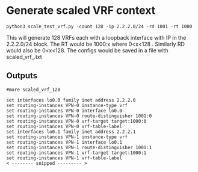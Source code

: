 # Generate scaled VRF context 

```
python3 scale_test_vrf.py -count 128 -ip 2.2.2.0/24 -rd 1001 -rt 1000
```

This will generate 128 VRFs each with a loopback interface with IP in the 2.2.2.0/24 block. The RT would be 1000:x where 0<x<128 . Similarly RD would also be 0<x<128.
The configs would be saved in a file with scaled_vrf_<count>.txt 

## Outputs
```
#more scaled_vrf_128

set interfaces lo0.0 family inet address 2.2.2.0
set routing-instances VPN-0 instance-type vrf
set routing-instances VPN-0 interface lo0.0
set routing-instances VPN-0 route-distinguisher 1001:0
set routing-instances VPN-0 vrf-target target:1000:0
set routing-instances VPN-0 vrf-table-label
set interfaces lo0.1 family inet address 2.2.2.1
set routing-instances VPN-1 instance-type vrf
set routing-instances VPN-1 interface lo0.1
set routing-instances VPN-1 route-distinguisher 1001:1
set routing-instances VPN-1 vrf-target target:1000:1
set routing-instances VPN-1 vrf-table-label
< -------- snipped --------- >
```

